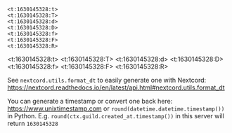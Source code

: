```
<t:1630145328:t>
<t:1630145328:T>
<t:1630145328:d>
<t:1630145328:D>
<t:1630145328:f>
<t:1630145328:F>
<t:1630145328:R>
```
<t:1630145328:t>
<t:1630145328:T>
<t:1630145328:d>
<t:1630145328:D>
<t:1630145328:f>
<t:1630145328:F>
<t:1630145328:R>

See `nextcord.utils.format_dt` to easily generate one with Nextcord:
<https://nextcord.readthedocs.io/en/latest/api.html#nextcord.utils.format_dt>

You can generate a timestamp or convert one back here: <https://www.unixtimestamp.com> or `round(datetime.datetime.timestamp())` in Python. E.g. `round(ctx.guild.created_at.timestamp())` in this server will return `1630145328`
